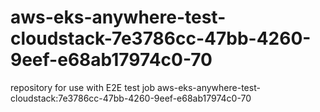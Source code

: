 # aws-eks-anywhere-test-cloudstack-7e3786cc-47bb-4260-9eef-e68ab17974c0-70
repository for use with E2E test job aws-eks-anywhere-test-cloudstack:7e3786cc-47bb-4260-9eef-e68ab17974c0-70
